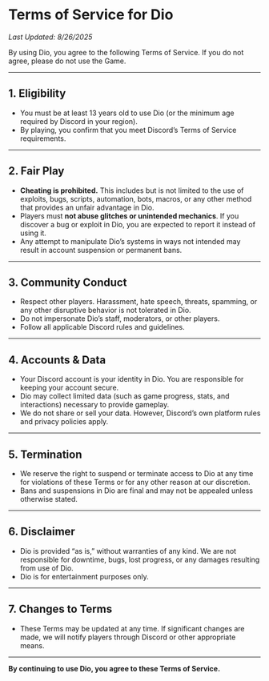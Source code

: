 # Terms of Service for Dio

*Last Updated: 8/26/2025*

By using Dio, you agree to the following Terms of Service. If you do not agree, please do not use the Game.

---

## 1. Eligibility

* You must be at least 13 years old to use Dio (or the minimum age required by Discord in your region).
* By playing, you confirm that you meet Discord’s Terms of Service requirements.

---

## 2. Fair Play

* **Cheating is prohibited.** This includes but is not limited to the use of exploits, bugs, scripts, automation, bots, macros, or any other method that provides an unfair advantage in Dio.
* Players must **not abuse glitches or unintended mechanics**. If you discover a bug or exploit in Dio, you are expected to report it instead of using it.
* Any attempt to manipulate Dio’s systems in ways not intended may result in account suspension or permanent bans.

---

## 3. Community Conduct

* Respect other players. Harassment, hate speech, threats, spamming, or any other disruptive behavior is not tolerated in Dio.
* Do not impersonate Dio’s staff, moderators, or other players.
* Follow all applicable Discord rules and guidelines.

---

## 4. Accounts & Data

* Your Discord account is your identity in Dio. You are responsible for keeping your account secure.
* Dio may collect limited data (such as game progress, stats, and interactions) necessary to provide gameplay.
* We do not share or sell your data. However, Discord’s own platform rules and privacy policies apply.

---

## 5. Termination

* We reserve the right to suspend or terminate access to Dio at any time for violations of these Terms or for any other reason at our discretion.
* Bans and suspensions in Dio are final and may not be appealed unless otherwise stated.

---

## 6. Disclaimer

* Dio is provided “as is,” without warranties of any kind. We are not responsible for downtime, bugs, lost progress, or any damages resulting from use of Dio.
* Dio is for entertainment purposes only.

---

## 7. Changes to Terms

* These Terms may be updated at any time. If significant changes are made, we will notify players through Discord or other appropriate means.

---

**By continuing to use Dio, you agree to these Terms of Service.**
